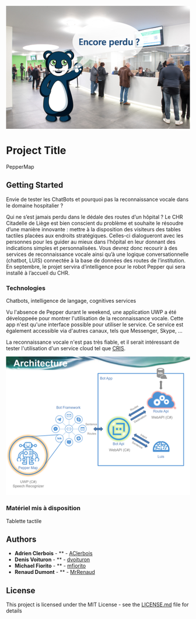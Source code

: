 ![Logo](assets/cover.jpg) 
 
# Project Title 
 
PepperMap  
 
## Getting Started 
 
Envie de tester les ChatBots et pourquoi pas la reconnaissance vocale dans le domaine hospitalier ? 
 
Qui ne s’est jamais perdu dans le dédale des routes d’un hôpital ? Le CHR Citadelle de Liège est bien conscient du problème et souhaite le résoudre d’une manière innovante : mettre à la disposition des visiteurs des tables tactiles placées aux endroits stratégiques. Celles-ci dialogueront avec les personnes pour les guider au mieux dans l’hôpital en leur donnant des indications simples et personnalisées. Vous devrez donc recourir à des services de reconnaissance vocale ainsi qu’à une logique conversationnelle (chatbot, LUIS) connectée à la base de données des routes de l’institution.  En septembre, le projet servira d’intelligence pour le robot Pepper qui sera installé à l’accueil du CHR. 
 
### Technologies 
 
Chatbots, intelligence de langage, cognitives services  

Vu l'absence de Pepper durant le weekend, une application UWP a été développeée pour montrer l'utilisation de la reconnaissance vocale. Cette app n'est qu'une interface possible pour utiliser le service. Ce service est également accessible via d'autres canaux, tels que Messenger, Skype, ...

La reconnaissance vocale n'est pas très fiable, et il serait intéressant de tester l'utilisation d'un service cloud tel que [CRIS](https://cris.ai/). 

![Architecture](assets/Architecture.png)

 
### Matériel mis à disposition 
 
Tablette tactile 
 
## Authors 
 
* **Adrien Clerbois** - ** - [AClerbois](https://github.com/aclerbois) 
* **Denis Voituron** - ** - [dvoituron](https://github.com/dvoituron) 
* **Michael Fiorito** - ** - [mfiorito](https://github.com/mfiorito) 
* **Renaud Dumont** - ** - [MrRenaud](https://github.com/MrRenaud) 
 
## License 
 
This project is licensed under the MIT License - see the [LICENSE.md](LICENSE.md) file for details 
